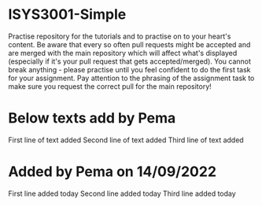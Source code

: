# ISYS3001-Simple
Practise repository for the tutorials and to practise on to your heart's content. Be aware that every so often pull requests might be accepted and are merged with the main repository which will affect what's displayed (especially if it's your pull request that gets accepted/merged).
You cannot break anything - please practise until you feel confident to do the first task for your assignment. Pay attention to the phrasing of the assignment task to make sure you request the correct pull for the main repository!
# Below texts add by Pema
First line of text added
Second line of text added
Third line of text added
# Added by Pema on 14/09/2022
First line added today
Second line added today
Third line added today

